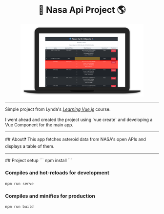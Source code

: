 
<div align="center">
    <h1> 🚀 Nasa Api Project 🌎️ </h1>
    <img src="nasa-api.png" style="max-width: 80%">
</div>

<hr>
Simple project from Lynda's <a href="https://www.lynda.com/JavaScript-tutorials/Learning-Vuejs/737798-2.html"><i>Learning Vue.js</i></a> course.
<br><br>
I went ahead and created the project using `vue create` and developing a Vue Component for the main app.

<hr>
## About❓️️
This app fetches asteroid data from NASA's open APIs and displays a table of them.

<hr>
## Project setup
```
npm install
```

### Compiles and hot-reloads for development
```
npm run serve
```

### Compiles and minifies for production
```
npm run build
```